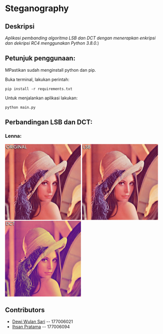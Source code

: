 # Steganography


## Deskripsi
*Aplikasi pembanding algoritma LSB dan DCT dengan menerapkan enkripsi dan dekripsi RC4 menggunakan Python 3.8.0.*)    
## Petunjuk penggunaan:

MPastikan sudah menginstall python dan pip.

Buka terminal, lakukan perintah:
```console
pip install -r requirements.txt
```
Untuk menjalankan aplikasi lakukan:

```console
python main.py 
```

## Perbandingan LSB dan DCT:    
### Lenna:
<img src="Doc/original/lenna.png" width="250">  <img src="Doc/lsb_encoded/lsb_lenna.png" width="250">  <img src="Doc/dct_encoded/dct_lenna.png" width="250">  

## Contributors
- [Dewi Wulan Sari](https://github.com/dewiwss) -- 177006021
- [Ihsan Pratama](https://github.com/IhsanPratama) -- 177006094



